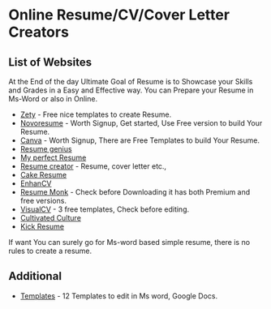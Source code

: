 # Online Resume/CV/Cover Letter Creators

## List of Websites

At the End of the day Ultimate Goal of Resume is to Showcase your Skills and Grades in a Easy and Effective way. 
You can Prepare your Resume in Ms-Word or also in Online.  

* [Zety](https://zety.com/resume-builder) - Free nice templates to create Resume.
* [Novoresume](https://novoresume.com/) - Worth Signup, Get started, Use Free version to build Your Resume.
* [Canva](https://www.canva.com/tools/cv-maker-v1/) - Worth Signup, There are Free Templates to build Your Resume.
* [Resume genius](https://resumegenius.com/)
* [My perfect Resume](https://www.myperfectresume.com/)
* [Resume creator](https://www.resume.com/) - Resume, cover letter etc.,
* [Cake Resume](https://www.cakeresume.com/en)
* [EnhanCV](https://enhancv.com/) 
* [Resume Monk](https://www.resumonk.com/) - Check before Downloading it has both Premium and free versions.
* [VisualCV](https://www.visualcv.com/) - 3 free templates, Check before editing.
* [Cultivated Culture](https://cultivatedculture.com/resume-templates/)
* [Kick Resume](https://www.kickresume.com/en/)

If want You can surely go for Ms-word based simple resume, there is no rules to create a resume. 


## Additional

* [Templates](https://drive.google.com/file/d/1uO1uRBPJ1ENhhXBtSXKXI5RdkWlYy9C7/view?usp=sharing) - 12 Templates to edit in Ms word, Google Docs.
